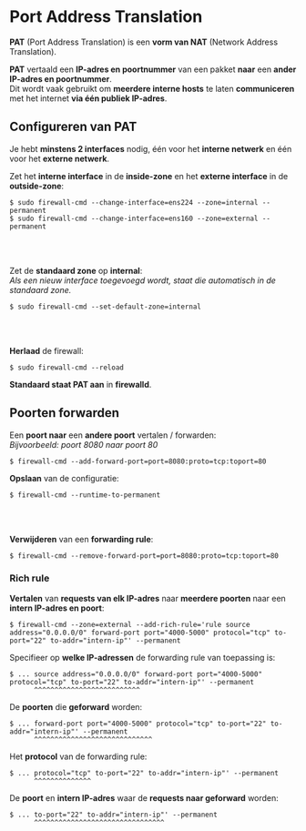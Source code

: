 # Port Address Translation

**PAT** (Port Address Translation) is een **vorm van NAT** (Network Address Translation).

**PAT** vertaald een **IP-adres en poortnummer** van een pakket **naar** een **ander IP-adres en poortnummer**.\
Dit wordt vaak gebruikt om **meerdere interne hosts** te laten **communiceren** met het internet **via één publiek IP-adres**.

## Configureren van PAT

Je hebt **minstens 2 interfaces** nodig, één voor het **interne netwerk** en één voor het **externe netwerk**.

Zet het **interne interface** in de **inside-zone** en het **externe interface** in de **outside-zone**:
```
$ sudo firewall-cmd --change-interface=ens224 --zone=internal --permanent
$ sudo firewall-cmd --change-interface=ens160 --zone=external --permanent
```

<!-- INVISIBLE CHARACTERS FOR SECTION LINE -->
<format style="underline">
⠀⠀⠀⠀⠀⠀⠀⠀⠀⠀⠀⠀⠀⠀⠀⠀⠀⠀⠀⠀⠀⠀⠀⠀⠀⠀⠀⠀⠀⠀⠀⠀⠀⠀⠀⠀⠀⠀⠀⠀⠀⠀⠀⠀⠀⠀⠀⠀⠀⠀⠀⠀⠀⠀⠀⠀⠀⠀⠀⠀⠀⠀⠀⠀⠀⠀⠀⠀⠀⠀⠀⠀⠀⠀⠀⠀⠀⠀⠀⠀⠀⠀⠀⠀⠀⠀⠀⠀⠀⠀⠀⠀⠀
</format>
<!-- INVISIBLE CHARACTERS FOR SECTION LINE -->

Zet de **standaard zone** op **internal**:\
*Als een nieuw interface toegevoegd wordt, staat die automatisch in de standaard zone.*
```
$ sudo firewall-cmd --set-default-zone=internal
```

<!-- INVISIBLE CHARACTERS FOR SECTION LINE -->
<format style="underline">
⠀⠀⠀⠀⠀⠀⠀⠀⠀⠀⠀⠀⠀⠀⠀⠀⠀⠀⠀⠀⠀⠀⠀⠀⠀⠀⠀⠀⠀⠀⠀⠀⠀⠀⠀⠀⠀⠀⠀⠀⠀⠀⠀⠀⠀⠀⠀⠀⠀⠀⠀⠀⠀⠀⠀⠀⠀⠀⠀⠀⠀⠀⠀⠀⠀⠀⠀⠀⠀⠀⠀⠀⠀⠀⠀⠀⠀⠀⠀⠀⠀⠀⠀⠀⠀⠀⠀⠀⠀⠀⠀⠀⠀
</format>
<!-- INVISIBLE CHARACTERS FOR SECTION LINE -->

**Herlaad** de firewall:
```
$ sudo firewall-cmd --reload
```

**Standaard staat PAT aan** in **firewalld**.

## Poorten forwarden

Een **poort naar** een **andere poort** vertalen / forwarden:\
*Bijvoorbeeld: poort 8080 naar poort 80*
```
$ firewall-cmd --add-forward-port=port=8080:proto=tcp:toport=80
```

**Opslaan** van de configuratie:
```
$ firewall-cmd --runtime-to-permanent
```

<!-- INVISIBLE CHARACTERS FOR SECTION LINE -->
<format style="underline">
⠀⠀⠀⠀⠀⠀⠀⠀⠀⠀⠀⠀⠀⠀⠀⠀⠀⠀⠀⠀⠀⠀⠀⠀⠀⠀⠀⠀⠀⠀⠀⠀⠀⠀⠀⠀⠀⠀⠀⠀⠀⠀⠀⠀⠀⠀⠀⠀⠀⠀⠀⠀⠀⠀⠀⠀⠀⠀⠀⠀⠀⠀⠀⠀⠀⠀⠀⠀⠀⠀⠀⠀⠀⠀⠀⠀⠀⠀⠀⠀⠀⠀⠀⠀⠀⠀⠀⠀⠀⠀⠀⠀⠀
</format>
<!-- INVISIBLE CHARACTERS FOR SECTION LINE -->

**Verwijderen** van een **forwarding rule**:
```
$ firewall-cmd --remove-forward-port=port=8080:proto=tcp:toport=80
```

### Rich rule

**Vertalen** van **requests van elk IP-adres** naar **meerdere poorten** naar een **intern IP-adres en poort**:
```
$ firewall-cmd --zone=external --add-rich-rule='rule source address="0.0.0.0/0" forward-port port="4000-5000" protocol="tcp" to-port="22" to-addr="intern-ip"' --permanent
```

Specifieer op **welke IP-adressen** de forwarding rule van toepassing is:
```
$ ... source address="0.0.0.0/0" forward-port port="4000-5000" protocol="tcp" to-port="22" to-addr="intern-ip"' --permanent
      ^^^^^^^^^^^^^^^^^^^^^^^^^^
```

De **poorten** die **geforward** worden:
```
$ ... forward-port port="4000-5000" protocol="tcp" to-port="22" to-addr="intern-ip"' --permanent
      ^^^^^^^^^^^^^^^^^^^^^^^^^^^^^
```

Het **protocol** van de forwarding rule:
```
$ ... protocol="tcp" to-port="22" to-addr="intern-ip"' --permanent
      ^^^^^^^^^^^^^^ 
```

De **poort** en **intern IP-adres** waar de **requests naar geforward** worden:
```
$ ... to-port="22" to-addr="intern-ip"' --permanent
      ^^^^^^^^^^^^^^^^^^^^^^^^^^^^^^^^
```

